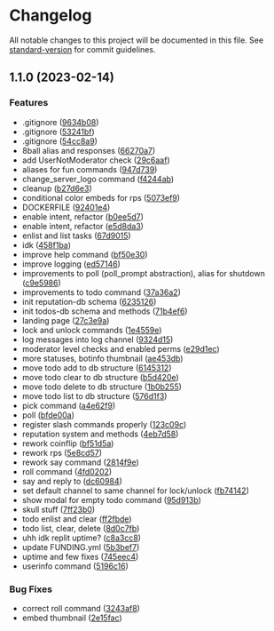 # Changelog

All notable changes to this project will be documented in this file. See [standard-version](https://github.com/conventional-changelog/standard-version) for commit guidelines.

## 1.1.0 (2023-02-14)


### Features

* .gitignore ([9634b08](https://github.com/SlyPredator/IgrisDiscordBot/commit/9634b080f7cb44c92c9fa84a8f1335cc67ee49cc))
* .gitignore ([53241bf](https://github.com/SlyPredator/IgrisDiscordBot/commit/53241bfe3b1ed4a3e337e5862102f9081fee2264))
* .gitignore ([54cc8a9](https://github.com/SlyPredator/IgrisDiscordBot/commit/54cc8a926c71400400a9d2b8e6a06bde5eeca929))
* 8ball alias and responses ([66270a7](https://github.com/SlyPredator/IgrisDiscordBot/commit/66270a7140b48e0d695bb40fdf1de7a60687886f))
* add UserNotModerator check ([29c6aaf](https://github.com/SlyPredator/IgrisDiscordBot/commit/29c6aaf4831e9b8b9bcce984f6167fc1d34e2d01))
* aliases for fun commands ([947d739](https://github.com/SlyPredator/IgrisDiscordBot/commit/947d739852f0c5f03aec7e33ac81556cc10f4f1b))
* change_server_logo command ([f4244ab](https://github.com/SlyPredator/IgrisDiscordBot/commit/f4244ab3a6d1b5755d7982bf67b7b8deb8017fa7))
* cleanup ([b27d6e3](https://github.com/SlyPredator/IgrisDiscordBot/commit/b27d6e3222d6ee51c552b216b82a5c909b9b8c97))
* conditional color embeds for rps ([5073ef9](https://github.com/SlyPredator/IgrisDiscordBot/commit/5073ef923d9b992d5658ca8ea25a9abe48c7f240))
* DOCKERFILE ([92401e4](https://github.com/SlyPredator/IgrisDiscordBot/commit/92401e4138b16a656cf98c1bf92da81028b34f6a))
* enable intent, refactor ([b0ee5d7](https://github.com/SlyPredator/IgrisDiscordBot/commit/b0ee5d7bd909e0078a730044578787a1a9be8a83))
* enable intent, refactor ([e5d8da3](https://github.com/SlyPredator/IgrisDiscordBot/commit/e5d8da3e70a00430d3556bc5ae6136c0d97a3e76))
* enlist and list tasks ([67d9015](https://github.com/SlyPredator/IgrisDiscordBot/commit/67d90156123dbd8998836024445d73e69c6ef2de))
* idk ([458f1ba](https://github.com/SlyPredator/IgrisDiscordBot/commit/458f1ba661d3ea5940cf2072a1ce77fb2510e2c9))
* improve help command ([bf50e30](https://github.com/SlyPredator/IgrisDiscordBot/commit/bf50e301a829f9e74e167cb1d83d8b03c4606416))
* improve logging ([ed57146](https://github.com/SlyPredator/IgrisDiscordBot/commit/ed57146611d6b72bd2a8e5287dab8e3b09253f75))
* improvements to poll (poll_prompt abstraction), alias for shutdown ([c9e5986](https://github.com/SlyPredator/IgrisDiscordBot/commit/c9e598617c131dd19575105eee69fafadf8b9dbb))
* improvements to todo command ([37a36a2](https://github.com/SlyPredator/IgrisDiscordBot/commit/37a36a28fbdb21e9d4da88c322f3d6839aaca083))
* init reputation-db schema ([6235126](https://github.com/SlyPredator/IgrisDiscordBot/commit/623512609beab9f8a3fae344635e0e90beafa479))
* init todos-db schema and methods ([71b4ef6](https://github.com/SlyPredator/IgrisDiscordBot/commit/71b4ef64e0a86298acbaf7429e070f1863ac6c26))
* landing page ([27c3e9a](https://github.com/SlyPredator/IgrisDiscordBot/commit/27c3e9ab4bdb4fcd7db94ddb521edf9e5b8c0d74))
* lock and unlock commands ([1e4559e](https://github.com/SlyPredator/IgrisDiscordBot/commit/1e4559e3317065c25202d193318d09121ebbc197))
* log messages into log channel ([9324d15](https://github.com/SlyPredator/IgrisDiscordBot/commit/9324d155abb75aa93b8e20b51d3503cd51213c9b))
* moderator level checks and enabled perms ([e29d1ec](https://github.com/SlyPredator/IgrisDiscordBot/commit/e29d1ec16bdfc9bc56b0bd53b719c2a9031ffd4a))
* more statuses, botinfo thumbnail ([ae453db](https://github.com/SlyPredator/IgrisDiscordBot/commit/ae453dbe5c8574ffb3266c0e12274a9190611cb3))
* move todo add to db structure ([6145312](https://github.com/SlyPredator/IgrisDiscordBot/commit/61453126c3e624ecc10a33cc8f163ddb864f74bd))
* move todo clear to db structure ([b5d420e](https://github.com/SlyPredator/IgrisDiscordBot/commit/b5d420ed1fc03ad4748fec152f2976026dee50dc))
* move todo delete to db structure ([1b0b255](https://github.com/SlyPredator/IgrisDiscordBot/commit/1b0b255ef27ce2310afd5275d812ceef84901fd6))
* move todo list to db structure ([576d1f3](https://github.com/SlyPredator/IgrisDiscordBot/commit/576d1f3f4fcffa8b1be5ab416ca595d61b0055e4))
* pick command ([a4e62f9](https://github.com/SlyPredator/IgrisDiscordBot/commit/a4e62f9d29075745b2ecad9de52e7d9b6d4379bb))
* poll ([bfde00a](https://github.com/SlyPredator/IgrisDiscordBot/commit/bfde00ad8c152c20bcb5cb973cbcaf0652b8cd57))
* register slash commands properly ([123c09c](https://github.com/SlyPredator/IgrisDiscordBot/commit/123c09cdf410fb4ae7972e7feeb86a4a6c47a16a))
* reputation system and methods ([4eb7d58](https://github.com/SlyPredator/IgrisDiscordBot/commit/4eb7d58659f5435568f0e184873fe37a76abb346))
* rework coinflip ([bf51d5a](https://github.com/SlyPredator/IgrisDiscordBot/commit/bf51d5aa695acf5dea454921c0559b2ff351ec25))
* rework rps ([5e8cd57](https://github.com/SlyPredator/IgrisDiscordBot/commit/5e8cd57566a69ab75adea3bbd18218f0b6047291))
* rework say command ([2814f9e](https://github.com/SlyPredator/IgrisDiscordBot/commit/2814f9e791b9673f2c6f5fd1fa4a6aa5899be363))
* roll command ([4fd0202](https://github.com/SlyPredator/IgrisDiscordBot/commit/4fd0202e1f42688916dc5fb27f2e987563893815))
* say and reply to ([dc60984](https://github.com/SlyPredator/IgrisDiscordBot/commit/dc60984db69641bf66ca24571f810d898fa24304))
* set default channel to same channel for lock/unlock ([fb74142](https://github.com/SlyPredator/IgrisDiscordBot/commit/fb74142391fe5e87a2f7ffc5ac3989795f46cb34))
* show modal for empty todo command ([95d913b](https://github.com/SlyPredator/IgrisDiscordBot/commit/95d913b3f2f0f38cc92b7a967b1916c595aeb28b))
* skull stuff ([7ff23b0](https://github.com/SlyPredator/IgrisDiscordBot/commit/7ff23b0e7e940e7a983f12dd3650e79383ef344a))
* todo enlist and clear ([ff2fbde](https://github.com/SlyPredator/IgrisDiscordBot/commit/ff2fbde2d88698e415c1b22402b0926fea33c83d))
* todo list, clear, delete ([8d0c7fb](https://github.com/SlyPredator/IgrisDiscordBot/commit/8d0c7fb683e8f0b2f7a18fb12a26716ee1172cca))
* uhh idk replit uptime? ([c8a3cc8](https://github.com/SlyPredator/IgrisDiscordBot/commit/c8a3cc854670f9152b2fb5f6cfb92be82b00b330))
* update FUNDING.yml ([5b3bef7](https://github.com/SlyPredator/IgrisDiscordBot/commit/5b3bef7136aac0bf385b88cd2f7cd2352e8769fe))
* uptime and few fixes ([745eec4](https://github.com/SlyPredator/IgrisDiscordBot/commit/745eec43e3566e46a9028efa94162375ae46ca1e))
* userinfo command ([5196c16](https://github.com/SlyPredator/IgrisDiscordBot/commit/5196c1644f2724513f84b696365cf93306baa909))


### Bug Fixes

* correct roll command ([3243af8](https://github.com/SlyPredator/IgrisDiscordBot/commit/3243af8f585d5e348400f4a9e75ff03922760847))
* embed thumbnail ([2e15fac](https://github.com/SlyPredator/IgrisDiscordBot/commit/2e15fac72e49d01281f1b09eee8ca54e261faa3a))
